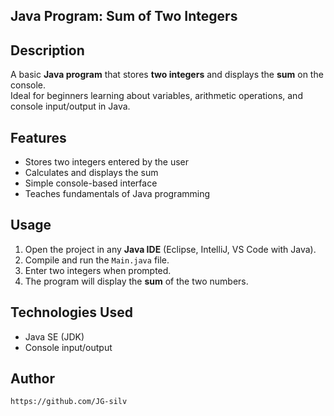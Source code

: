## Java Program: Sum of Two Integers

## Description
A basic **Java program** that stores **two integers** and displays the **sum** on the console.  
Ideal for beginners learning about variables, arithmetic operations, and console input/output in Java.

## Features
- Stores two integers entered by the user
- Calculates and displays the sum
- Simple console-based interface
- Teaches fundamentals of Java programming

## Usage
1. Open the project in any **Java IDE** (Eclipse, IntelliJ, VS Code with Java).
2. Compile and run the `Main.java` file.
3. Enter two integers when prompted.
4. The program will display the **sum** of the two numbers.

## Technologies Used
- Java SE (JDK)
- Console input/output

## Author
```bash
https://github.com/JG-silv
